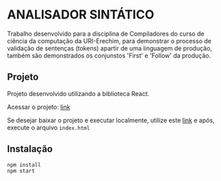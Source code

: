 # ANALISADOR SINTÁTICO 

Trabalho desenvolvido para a disciplina de Compiladores do curso de ciência da computação da URI-Erechim, para demonstrar o processo de validação de sentenças (tokens) apartir de uma linguagem de produção, também são demonstrados os conjunstos 'First' e 'Follow' da produção.

## Projeto

Projeto desenvolvido utilizando a biblioteca React.

Acessar o projeto: [link](https://juliocesarceron.github.io/analisador-sintatico/)

Se desejar baixar o projeto e executar localmente, utilize este [link](https://github.com/JulioCesarCeron/analisador-sintatico/archive/download.zip) 
e após, execute o arquivo `index.html` 

## Instalação

    npm install
    npm start